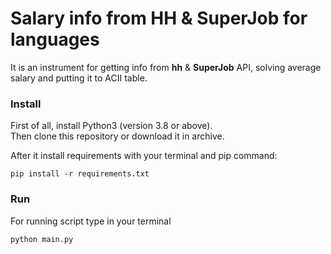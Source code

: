 # Salary info from HH & SuperJob for languages   

It is an instrument for getting info from **hh** & **SuperJob** API, solving average salary and putting it to ACII table.  


### Install
First of all, install Python3 (version 3.8 or above).  
Then clone this repository or download it in archive.
  
After it install requirements with your terminal and pip command:  
```commandline
pip install -r requirements.txt
```  

### Run
For running script type in your terminal  
```commandline
python main.py  
```  

